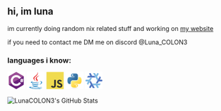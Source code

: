 ## hi, im luna

im currently doing random nix related stuff and working on [my website](https://lunaisvery.gay)

if you need to contact me DM me on discord @Luna_COLON3

### languages i know:
<img src="https://raw.githubusercontent.com/devicons/devicon/master/icons/csharp/csharp-original.svg" alt="csharp" width="40" height="40"/> <img src="https://raw.githubusercontent.com/devicons/devicon/master/icons/java/java-original.svg" alt="java" width="40" height="40"/> <img src="https://raw.githubusercontent.com/devicons/devicon/master/icons/javascript/javascript-original.svg" alt="javascript" width="40" height="40"/> <img src="https://raw.githubusercontent.com/devicons/devicon/master/icons/python/python-original.svg" alt="python" width="40" height="40"/> <img src="https://raw.githubusercontent.com/devicons/devicon/master/icons/nixos/nixos-original.svg" alt="python" width="40" height="40"/>

![LunaCOLON3's GitHub Stats](https://github-readme-stats.vercel.app/api?username=LunaCOLON3&show_icons=true&theme=transparent)
